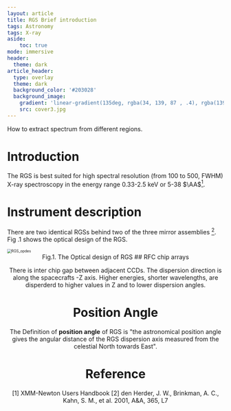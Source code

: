 ```yaml
---
layout: article
title: RGS Brief introduction
tags: Astronomy
tags: X-ray
aside:
    toc: true
mode: immersive
header:
  theme: dark
article_header:
  type: overlay
  theme: dark
  background_color: '#203028'
  background_image:
    gradient: 'linear-gradient(135deg, rgba(34, 139, 87 , .4), rgba(139, 34, 139, .4))'
    src: cover3.jpg
---
```


How to extract spectrum from different regions.

<!--more-->

# Introduction

The RGS is best suited for high spectral resolution (from 100 to 500, FWHM) X-ray spectroscopy in the energy range 0.33-2.5 keV or 5-38 $\AA$[<sup>1</sup>](#refer-anchor). 

# Instrument description

There are two identical RGSs behind two of the three mirror assemblies [<sup>2</sup>](#refer-anchor). Fig .1 shows the optical design of the RGS.

<img src="https://raw.githubusercontent.com/LittleCaps/LittleCaps.github.io/screenshots/RGS_opdes.png" alt="RGS_opdes" style="zoom:60%;" />

<center>Fig.1. The Optical design of RGS
## RFC chip arrays

There is inter chip gap between adjacent CCDs. The dispersion direction is along the spacecrafts -Z axis. Higher energies, shorter wavelengths, are disperderd to higher values in Z and to lower dispersion angles.



# Position Angle

The Definition of **position angle** of RGS is "the astronomical position angle gives the angular distance of the RGS dispersion axis measured from the celestial North towards East".



# Reference

<div id="refer-anchor"></div>

[1] XMM-Newton Users Handbook
[2] den Herder, J. W., Brinkman, A. C., Kahn, S. M., et al. 2001, A&A, 365, L7